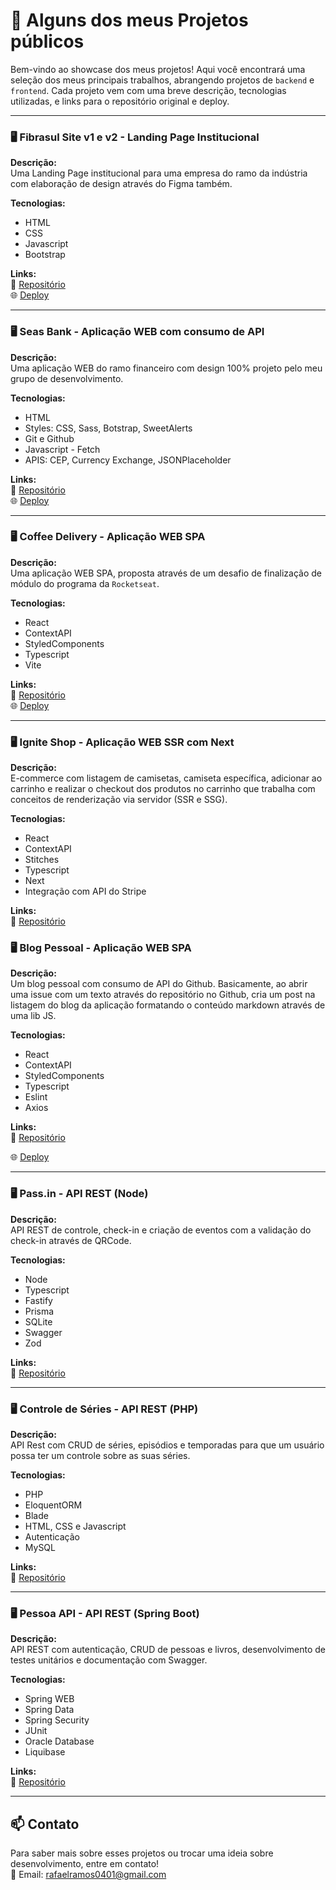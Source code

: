 # 🚀 Alguns dos meus Projetos públicos

Bem-vindo ao showcase dos meus projetos! Aqui você encontrará uma seleção dos meus principais trabalhos, abrangendo projetos de `backend` e `frontend`. Cada projeto vem com uma breve descrição, tecnologias utilizadas, e links para o repositório original e deploy.

---

### 🖥️ Fibrasul Site v1 e v2 - Landing Page Institucional

**Descrição:**  
Uma Landing Page institucional para uma empresa do ramo da indústria com elaboração de design através do Figma também.

**Tecnologias:**  
- HTML
- CSS
- Javascript
- Bootstrap

**Links:**  
🔗 [Repositório](https://github.com/RafaelR4mos/fibrasul-sitev2)  
🌐 [Deploy](https://fibrasulrs.com.br/)

---

### 🖥️ Seas Bank - Aplicação WEB com consumo de API

**Descrição:**  
Uma aplicação WEB do ramo financeiro com design 100% projeto pelo meu grupo de desenvolvimento.

**Tecnologias:**  
- HTML
- Styles: CSS, Sass, Botstrap, SweetAlerts
- Git e Github
- Javascript - Fetch
- APIS: CEP, Currency Exchange, JSONPlaceholder

**Links:**  
🔗 [Repositório](https://github.com/RafaelR4mos/Seas-Bank-api)  
🌐 [Deploy](https://seas-bank-api.vercel.app/)

---

### 🖥️ Coffee Delivery - Aplicação WEB SPA

**Descrição:**  
Uma aplicação WEB SPA, proposta através de um desafio de finalização de módulo do programa da `Rocketseat`.

**Tecnologias:**  
- React
- ContextAPI
- StyledComponents
- Typescript
- Vite

**Links:**  
🔗 [Repositório](https://github.com/RafaelR4mos/ignite-coffee-delivery)  
🌐 [Deploy](https://ignite-coffee-delivery-nine.vercel.app/)

---

### 🖥️ Ignite Shop - Aplicação WEB SSR com Next

**Descrição:**  
E-commerce com listagem de camisetas, camiseta específica, adicionar ao carrinho e realizar o checkout dos produtos no carrinho que trabalha com conceitos de renderização via servidor (SSR e SSG).

**Tecnologias:**  
- React
- ContextAPI
- Stitches
- Typescript
- Next
- Integração com API do Stripe

**Links:**  
🔗 [Repositório](https://github.com/RafaelR4mos/ignite-shop)  

### 🖥️ Blog Pessoal - Aplicação WEB SPA
**Descrição:**  
Um blog pessoal com consumo de API do Github. Basicamente, ao abrir uma issue com um texto através do repositório no Github, cria um post na listagem do blog da aplicação formatando o conteúdo markdown através de uma lib JS.

**Tecnologias:**  
- React
- ContextAPI
- StyledComponents
- Typescript
- Eslint
- Axios

**Links:**  
🔗 [Repositório](https://github.com/RafaelR4mos/ignite-github-blog)

🌐 [Deploy](https://ignite-github-blog-iota.vercel.app/)

---

### 🖥️ Pass.in - API REST (Node)
**Descrição:**  
API REST de controle, check-in e criação de eventos com a validação do check-in através de QRCode.

**Tecnologias:**  
- Node
- Typescript
- Fastify
- Prisma
- SQLite
- Swagger
- Zod

**Links:**  
🔗 [Repositório](https://github.com/RafaelR4mos/nlw-unite-pass-in)

---

### 🖥️ Controle de Séries - API REST (PHP)
**Descrição:**  
API Rest com CRUD de séries, episódios e temporadas para que um usuário possa ter um controle sobre as suas séries.

**Tecnologias:**  
- PHP
- EloquentORM
- Blade
- HTML, CSS e Javascript
- Autenticação
- MySQL

**Links:**  
🔗 [Repositório](https://github.com/RafaelR4mos/php-laravel-controle-series)

---

### 🖥️ Pessoa API - API REST (Spring Boot)
**Descrição:**  
API REST com autenticação, CRUD de pessoas e livros, desenvolvimento de testes unitários e documentação com Swagger.

**Tecnologias:**  
- Spring WEB
- Spring Data
- Spring Security
- JUnit
- Oracle Database
- Liquibase
  
**Links:**  
🔗 [Repositório](https://github.com/RafaelR4mos/pessoa-api-udemy)

---

## 📫 Contato

Para saber mais sobre esses projetos ou trocar uma ideia sobre desenvolvimento, entre em contato!  
📧 Email: rafaelramos0401@gmail.com
